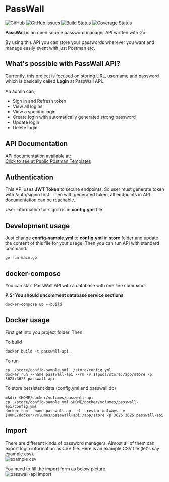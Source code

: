 # PassWall

![GitHub](https://img.shields.io/github/license/pass-wall/passwall-api)
![GitHub issues](https://img.shields.io/github/issues/pass-wall/passwall-api)
[![Build Status](https://travis-ci.org/pass-wall/passwall-api.svg?branch=master)](https://travis-ci.org/pass-wall/passwall-api) 
[![Coverage Status](https://coveralls.io/repos/github/pass-wall/passwall-api/badge.svg?branch=master)](https://coveralls.io/github/pass-wall/passwall-api?branch=master)

**PassWall** is an open source password manager API written with Go.

By using this API you can store your passwords wherever you want and manage easily event with just Postman etc.

## What's possible with PassWall API?

Currently, this project is focused on storing URL, username and password which is basically called **Login** at PassWall API.

An admin can;

- Sign in and Refresh token
- View all logins
- View a specific login
- Create login with automatically generated strong password
- Update login
- Delete login


## API Documentation
API documentation available at:   
[Click to see at Public Postman Templates](https://documenter.getpostman.com/view/3658426/SzYbyHXj)  

## Authentication

This API uses **JWT Token** to secure endpoints. So user must generate token with /auth/signin first. Then with generated token, all endpoints in API documentation can be reachable.  
  
User information for signin is in **config.yml** file.

## Development usage
Just change **config-sample.yml** to **config.yml** in **store** folder and update the content of this file for your usage. Then you can run API with standard command:

```
go run main.go
```

## docker-compose

You can start PassWall API with a database with one line command:

**P.S: You should uncomment database service sections**

```
docker-compose up --build
```

## Docker usage
First get into you project folder. Then:

To build
```
docker build -t passwall-api .
```

To run
```
cp ./store/config-sample.yml ./store/config.yml
docker run --name passwall-api --rm -v $(pwd)/store:/app/store -p 3625:3625 passwall-api
```

To store persistent data (config.yml and passwall.db)
```
mkdir $HOME/docker/volumes/passwall-api
cp ./store/config-sample.yml $HOME/docker/volumes/passwall-api/config.yml
docker run --name passwall-api -d --restart=always -v $HOME/docker/volumes/passwall-api:/app/store -p 3625:3625 passwall-api
```

## Import
There are different kinds of password managers. Almost all of them can export login information as CSV file. Here is an example CSV file (let's say example.csv).  
![example csv](https://www.yakuter.com/wp-content/yuklemeler/example-csv.png "Example CSV File")  
  
You need to fill the import form as below picture.  
![passwall-api import](https://www.yakuter.com/wp-content/yuklemeler/passwall-api-import-csv.png "Import Form and Request Example")
